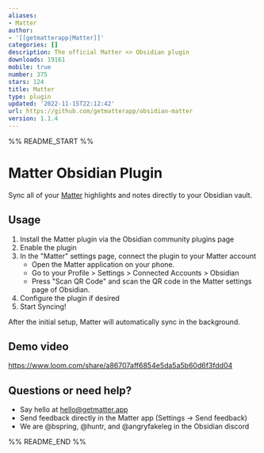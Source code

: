 ```yaml
---
aliases:
- Matter
author:
- '[[getmatterapp|Matter]]'
categories: []
description: The official Matter <> Obsidian plugin
downloads: 19161
mobile: true
number: 375
stars: 124
title: Matter
type: plugin
updated: '2022-11-15T22:12:42'
url: https://github.com/getmatterapp/obsidian-matter
version: 1.1.4
---
```


%% README_START %%

# Matter Obsidian Plugin

Sync all of your [Matter](https://hq.getmatter.app) highlights and notes directly to your Obsidian vault.

## Usage

1. Install the Matter plugin via the Obsidian community plugins page
2. Enable the plugin
3. In the "Matter" settings page, connect the plugin to your Matter account
    * Open the Matter application on your phone.
    * Go to your Profile > Settings > Connected Accounts > Obsidian
    * Press "Scan QR Code" and scan the QR code in the Matter settings page of Obsidian.
4. Configure the plugin if desired
5. Start Syncing!

After the initial setup, Matter will automatically sync in the background.

## Demo video
https://www.loom.com/share/a86707aff6854e5da5a5b60d6f3fdd04

## Questions or need help?
* Say hello at hello@getmatter.app
* Send feedback directly in the Matter app (Settings -> Send feedback)
* We are @bspring, @huntr, and @angryfakeleg in the Obsidian discord


%% README_END %%